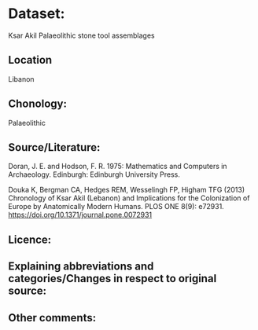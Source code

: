 # Dataset:
Ksar Akil Palaeolithic stone tool assemblages

## Location
Libanon
  
## Chonology:
Palaeolithic

## Source/Literature:
Doran, J. E. and Hodson, F. R. 1975: Mathematics and Computers in Archaeology. Edinburgh: Edinburgh University Press.

Douka K, Bergman CA, Hedges REM, Wesselingh FP, Higham TFG (2013) Chronology of Ksar Akil (Lebanon) and Implications for the Colonization of Europe by Anatomically Modern Humans. PLOS ONE 8(9): e72931. https://doi.org/10.1371/journal.pone.0072931

## Licence:

## Explaining abbreviations and categories/Changes in respect to original source:

## Other comments:

